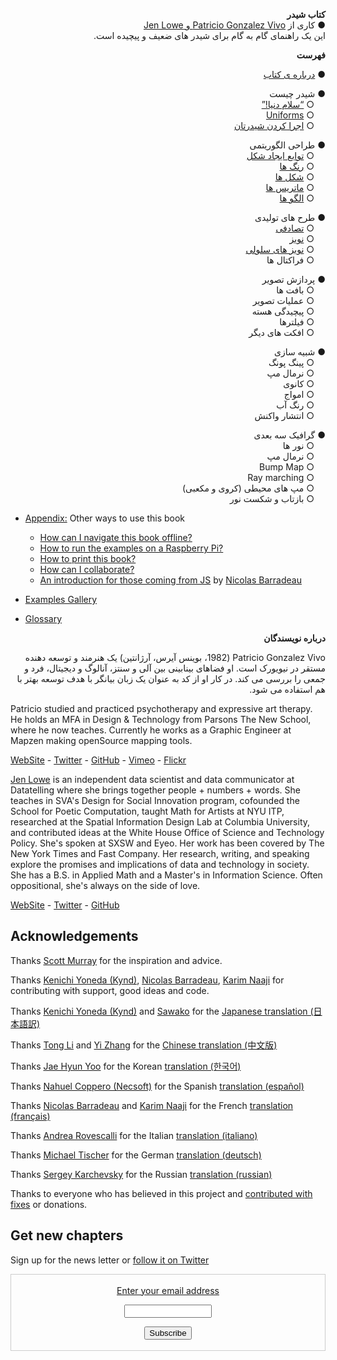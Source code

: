 <canvas id="custom" class="canvas" data-fragment-url="src/moon/moon.frag" data-textures="src/moon/moon.jpg" width="350px" height="350px"></canvas>

<div dir="rtl"> <b> کتاب شیدر </b> </div>  
 

<div dir="rtl"> &#9679; کاری از <a href="http://patriciogonzalezvivo.com/"> Patricio Gonzalez Vivo و <a href="http://jenlowe.net/"> Jen Lowe </a>  </div>
 
    
    
<div dir="rtl"> این یک راهنمای گام به گام برای شیدر های ضعیف و پیچیده است.</div>

<p></p>

<div dir="rtl"> 
<div class="header">
<a href="https://www.paypal.com/cgi-bin/webscr?cmd=_s-xclick&hosted_button_id=B5FSVSHGEATCG" style="float: right;"><img src="https://www.paypalobjects.com/en_US/i/btn/btn_donate_SM.gif" alt=""></a>
</div>
</div>


<p></p>    

<div dir="rtl"> <b> فهرست </b> </div>  


<p></p>    


<div dir="rtl"> &#9679; <a href="00/">درباره ی کتاب</a>  </div>

<p></p>    

    
<div dir="rtl"> &#9679; شیدر چیست </div>    
<div dir="rtl"> &emsp; &#9675; <a href="05/">“سلام دنیا!”</a>  </div>
<div dir="rtl"> &emsp; &#9675; <a href="06/">Uniforms</a>  </div>
<div dir="rtl"> &emsp; &#9675; <a href="07/">اجرا کردن شیدرتان</a>  </div>


<p></p>    


<div dir="rtl"> &#9679; طراحی الگوریتمی </div>    
<div dir="rtl"> &emsp; &#9675; <a href="05/">توابع ایجاد شکل</a>  </div>
<div dir="rtl"> &emsp; &#9675; <a href="06/">رنگ ها</a>  </div>
<div dir="rtl"> &emsp; &#9675; <a href="07/">شکل ها</a>  </div>
<div dir="rtl"> &emsp; &#9675; <a href="08/">ماتریس ها</a>  </div>
<div dir="rtl"> &emsp; &#9675; <a href="09/">الگو ها</a>  </div>

<p></p>
    

<div dir="rtl"> &#9679; طرح های تولیدی </div>
<div dir="rtl"> &emsp; &#9675; <a href="11/">تصادفی</a>  </div>
<div dir="rtl"> &emsp; &#9675; <a href="12/">نویز</a>  </div>
<div dir="rtl"> &emsp; &#9675; <a href="13/">نویز های سلولی</a>  </div>
<div dir="rtl"> &emsp; &#9675; فراکتال ها  </div>

<p></p>

<div dir="rtl"> &#9679; پردازش تصویر  </div>
<div dir="rtl"> &emsp; &#9675; بافت ها  </div>
<div dir="rtl"> &emsp; &#9675; عملیات تصویر  </div>
<div dir="rtl"> &emsp; &#9675; پیچیدگی هسته  </div>
<div dir="rtl"> &emsp; &#9675; فیلترها  </div>
<div dir="rtl"> &emsp; &#9675;  افکت های دیگر </div>

<p></p>

<div dir="rtl"> &#9679; شبیه سازی  </div>
<div dir="rtl"> &emsp; &#9675; پینگ پونگ  </div>
<div dir="rtl"> &emsp; &#9675; نرمال مپ  </div>
<div dir="rtl"> &emsp; &#9675; کانوی  </div>
<div dir="rtl"> &emsp; &#9675; امواج  </div>
<div dir="rtl"> &emsp; &#9675;  رنگ آب </div>
<div dir="rtl"> &emsp; &#9675; انتشار واکنش  </div>

<p></p>

<div dir="rtl"> &#9679; گرافیک سه بعدی  </div>
<div dir="rtl"> &emsp; &#9675; نور ها  </div>
<div dir="rtl"> &emsp; &#9675; نرمال مپ  </div>
<div dir="rtl"> &emsp; &#9675; Bump Map  </div>
<div dir="rtl"> &emsp; &#9675; Ray marching  </div>
<div dir="rtl"> &emsp; &#9675;  مپ های محیطی (کروی و مکعبی)  </div>
<div dir="rtl"> &emsp; &#9675; بازتاب و شکست نور  </div>

* [Appendix:](appendix/) Other ways to use this book
	* [How can I navigate this book offline?](appendix/00/)
	* [How to run the examples on a Raspberry Pi?](appendix/01/)
	* [How to print this book?](appendix/02/)
    * [How can I collaborate?](appendix/03/)
    * [An introduction for those coming from JS](appendix/04/) by [Nicolas Barradeau](http://www.barradeau.com/)

* [Examples Gallery](examples/)

* [Glossary](glossary/)


<p dir='rtl' align='right'>  <b>درباره نویسندگان</b></p>

<p dir='rtl' align='right'>
Patricio Gonzalez Vivo (1982، بوینس آیرس، آرژانتین) یک هنرمند و توسعه دهنده مستقر در نیویورک است. او فضاهای بینابینی بین آلی و سنتز، آنالوگ و دیجیتال، فرد و جمعی را بررسی می کند. در کار او از کد به عنوان یک زبان بیانگر با هدف توسعه بهتر با هم استفاده می شود.
</p>





Patricio studied and practiced psychotherapy and expressive art therapy. He holds an MFA in Design & Technology from Parsons The New School, where he now teaches. Currently he works as a Graphic Engineer at Mapzen making openSource mapping tools.

<div class="header"> <a href="http://patriciogonzalezvivo.com/" target="_blank">WebSite</a> - <a href="https://twitter.com/patriciogv" target="_blank">Twitter</a> - <a href="https://github.com/patriciogonzalezvivo" target="_blank">GitHub</a> - <a href="https://vimeo.com/patriciogv" target="_blank">Vimeo</a> - <a href="https://www.flickr.com/photos/106950246@N06/" target="_blank"> Flickr</a></div>

[Jen Lowe](http://jenlowe.net/) is an independent data scientist and data communicator at Datatelling where she brings together people + numbers + words. She teaches in SVA's Design for Social Innovation program, cofounded the School for Poetic Computation, taught Math for Artists at NYU ITP, researched at the Spatial Information Design Lab at Columbia University, and contributed ideas at the White House Office of Science and Technology Policy. She's spoken at SXSW and Eyeo. Her work has been covered by The New York Times and Fast Company. Her research, writing, and speaking explore the promises and implications of data and technology in society. She has a B.S. in Applied Math and a Master's in Information Science. Often oppositional, she's always on the side of love.

<div class="header"> <a href="http://jenlowe.net/" target="_blank">WebSite</a> - <a href="https://twitter.com/datatelling" target="_blank">Twitter</a> - <a href="https://github.com/datatelling" target="_blank">GitHub</a></div>

## Acknowledgements

Thanks [Scott Murray](http://alignedleft.com/) for the inspiration and advice.

Thanks [Kenichi Yoneda (Kynd)](https://twitter.com/kyndinfo), [Nicolas Barradeau](https://twitter.com/nicoptere), [Karim Naaji](http://karim.naaji.fr/) for contributing with support, good ideas and code.

Thanks [Kenichi Yoneda (Kynd)](https://twitter.com/kyndinfo) and [Sawako](https://twitter.com/sawakohome) for the [Japanese translation (日本語訳)](?lan=jp)

Thanks [Tong Li](https://www.facebook.com/tong.lee.9484) and [Yi Zhang](https://www.facebook.com/archer.zetta?pnref=story) for the [Chinese translation (中文版)](?lan=ch)

Thanks [Jae Hyun Yoo](https://www.facebook.com/fkkcloud) for the Korean [translation (한국어)](?lan=kr)

Thanks [Nahuel Coppero (Necsoft)](http://hinecsoft.com/) for the Spanish [translation (español)](?lan=es)

Thanks [Nicolas Barradeau](https://twitter.com/nicoptere) and [Karim Naaji](http://karim.naaji.fr/) for the French [translation (français)](?lan=fr)

Thanks [Andrea Rovescalli](https://www.earove.info) for the Italian [translation (italiano)](?lan=it)

Thanks [Michael Tischer](http://www.mitinet.de) for the German [translation (deutsch)](?lan=de)

Thanks [Sergey Karchevsky](https://www.facebook.com/sergey.karchevsky.3) for the Russian [translation (russian)](?lan=ru)

Thanks to everyone who has believed in this project and [contributed with fixes](https://github.com/patriciogonzalezvivo/thebookofshaders/graphs/contributors) or donations.

## Get new chapters

Sign up for the news letter or [follow it on Twitter](https://twitter.com/bookofshaders)

 <form style="border:1px solid #ccc;padding:3px;text-align:center;" action="https://tinyletter.com/thebookofshaders" method="post" target="popupwindow" onsubmit="window.open('https://tinyletter.com/thebookofshaders', 'popupwindow', 'scrollbars=yes,width=800,height=600');return true"><a href="https://tinyletter.com/thebookofshaders"><p><label for="tlemail">Enter your email address</label></p></a><p><input type="text" style="width:140px" name="email" id="tlemail" /></p><input type="hidden" value="1" name="embed"/><input type="submit" value="Subscribe" /><p><a href="https://tinyletter.com" target="_blank"></a></p></form>

